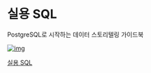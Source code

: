 # 실용 SQL

PostgreSQL로 시작하는 데이터 스토리텔링 가이드북

[![img](https://image.aladin.co.kr/product/30866/56/cover200/8931465955_1.jpg)](https://www.aladin.co.kr/shop/wproduct.aspx?ItemId=308665691)

[실용 SQL](https://www.aladin.co.kr/shop/wproduct.aspx?ItemId=308665691)
